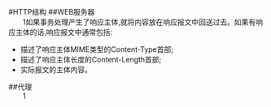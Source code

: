 #HTTP结构
##WEB服务器</br>
&emsp;&emsp;1如果事务处理产生了响应主体,就将内容放在响应报文中回送过去。如果有响应主体的话,响应报文中通常包括:</br>
* 描述了响应主体MIME类型的Content-Type首部;
* 描述了响应主体长度的Content-Length首部;
* 实际报文的主体内容。

##代理</br>
&emsp;&emsp;1